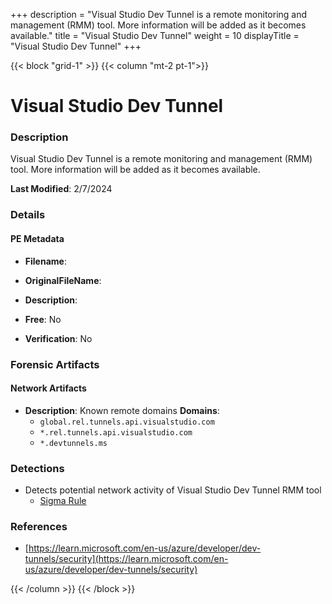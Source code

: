 +++
description = "Visual Studio Dev Tunnel is a remote monitoring and management (RMM) tool. More information will be added as it becomes available."
title = "Visual Studio Dev Tunnel"
weight = 10
displayTitle = "Visual Studio Dev Tunnel"
+++


{{< block "grid-1" >}}
{{< column "mt-2 pt-1">}}

# Visual Studio Dev Tunnel


### Description

Visual Studio Dev Tunnel is a remote monitoring and management (RMM) tool. More information will be added as it becomes available.



**Last Modified**: 2/7/2024

### Details


#### PE Metadata
- **Filename**: 
- **OriginalFileName**: 
- **Description**: 


- **Free**: No

- **Verification**: No





### Forensic Artifacts




#### Network Artifacts
- **Description**: Known remote domains  **Domains**:
    - `global.rel.tunnels.api.visualstudio.com`
    - `*.rel.tunnels.api.visualstudio.com`
    - `*.devtunnels.ms`


### Detections
- Detects potential network activity of Visual Studio Dev Tunnel RMM tool
  - [Sigma Rule](https://github.com/magicsword-io/LOLRMM/blob/main/detections/sigma/visual_studio_dev_tunnel_network_sigma.yml)

### References
- [https://learn.microsoft.com/en-us/azure/developer/dev-tunnels/security](https://learn.microsoft.com/en-us/azure/developer/dev-tunnels/security)



{{< /column >}}
{{< /block >}}
